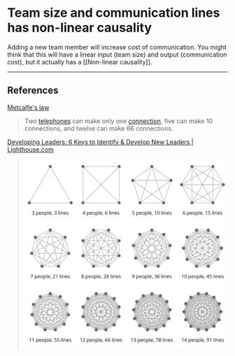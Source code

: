 # Team size and communication lines has non-linear causality

Adding a new team member will increase cost of communication. You might think that this will have a linear input (team size) and output (communication cost), but it actually has a [[Non-linear causality]].

---
## References
[Metcalfe's law](https://en.wikipedia.org/wiki/Metcalfe%27s_law)
> Two [telephones](https://en.wikipedia.org/wiki/Telephone) can make only one [connection](https://en.wikipedia.org/wiki/Connectedness), five can make 10 connections, and twelve can make 66 connections.

[Developing Leaders: 6 Keys to Identify & Develop New Leaders | Lighthouse.com](https://getlighthouse.com/blog/developing-leaders-team-grows-big/)
> ![](BearImages/D1C8EBF8-1075-4CD3-BD90-2C998AD34583/image.png)


<!-- #evergreen -->

<!-- {BearID:7B96DCAE-3746-4C1D-9263-A43C3D0ABC78} -->

